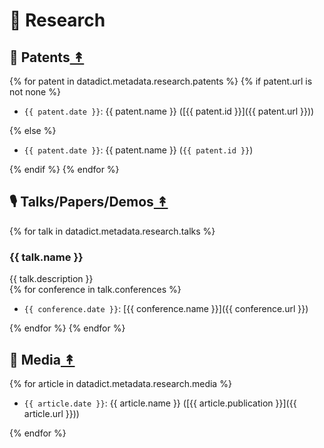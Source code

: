 # 🔬 Research <a name="top"></a>
## 📜 Patents<a href="#top"> ↟ </a>
{% for patent in datadict.metadata.research.patents %}
{% if patent.url is not none %}

  * `{{ patent.date }}`: {{ patent.name }} ([{{ patent.id }}]({{ patent.url }}))

{% else %}

  * `{{ patent.date }}`: {{ patent.name }} (`{{ patent.id }}`)

{% endif %}
{% endfor %}

## 🎙️ Talks/Papers/Demos<a href="#top"> ↟ </a>
{% for talk in datadict.metadata.research.talks %}
### {{ talk.name }}
{{ talk.description }}<br/>
{% for conference in talk.conferences %}

  * `{{ conference.date }}`: [{{ conference.name }}]({{ conference.url }})

{% endfor %}
{% endfor %}

## 📰 Media<a href="#top"> ↟ </a>
{% for article in datadict.metadata.research.media %}

  * `{{ article.date }}`: {{ article.name }} ([{{ article.publication }}]({{ article.url }}))

{% endfor %}
